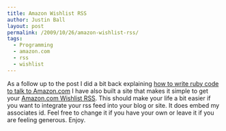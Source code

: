 ```yaml
---
title: Amazon Wishlist RSS
author: Justin Ball
layout: post
permalink: /2009/10/26/amazon-wishlist-rss/
tags:
  - Programming
  - amazon.com
  - rss
  - wishlist
---
```

As a follow up to the post I did a bit back explaining [how to write ruby code to talk to Amazon.com][1] I have also built a site that makes it simple to get your [Amazon.com Wishlist RSS][2]. This should make your life a bit easier if you want to integrate your rss feed into your blog or site. It does embed my associates id. Feel free to change it if you have your own or leave it if you are feeling generous. Enjoy.

 [1]: http://www.justinball.com/2009/09/02/amazon-ruby-and-signing_authenticating-your-requests/
 [2]: http://www.my-amazon-feeds.com